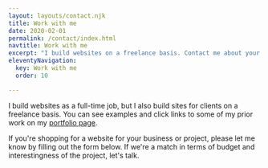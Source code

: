 ```yaml
---
layout: layouts/contact.njk
title: Work with me
date: 2020-02-01
permalink: /contact/index.html
navtitle: Work with me
excerpt: "I build websites on a freelance basis. Contact me about your website project."
eleventyNavigation:
  key: Work with me
  order: 10

---
```


I build websites as a full-time job, but I also build sites for clients on a freelance basis. You can see examples and click links to some of my prior work on my [portfolio page](/web).

If you're shopping for a website for your business or project, please let me know by filling out the form below. If we're a match in terms of budget and interestingness of the project, let's talk.
